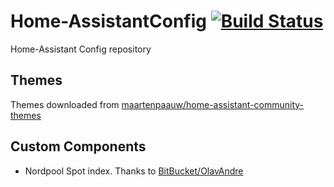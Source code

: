# Home-AssistantConfig [![Build Status](https://travis-ci.org/jafossum/Home-AssistantConfig.svg?branch=master)](https://travis-ci.org/jafossum/Home-AssistantConfig)

Home-Assistant Config repository

## Themes

Themes downloaded from [maartenpaauw/home-assistant-community-themes](https://github.com/maartenpaauw/home-assistant-community-themes)

## Custom Components

- Nordpool Spot index.
Thanks to [BitBucket/OlavAndre](https://bitbucket.org/OlavAndre/nordpool)
